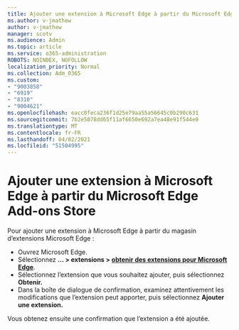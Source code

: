 ```yaml
---
title: Ajouter une extension à Microsoft Edge à partir du Microsoft Edge Add-ons Store
ms.author: v-jmathew
author: v-jmathew
manager: scotv
ms.audience: Admin
ms.topic: article
ms.service: o365-administration
ROBOTS: NOINDEX, NOFOLLOW
localization_priority: Normal
ms.collection: Adm_O365
ms.custom:
- "9003858"
- "6919"
- "8310"
- "9004621"
ms.openlocfilehash: eacc0feca236f1d25e79aa55a56645c0b290c631
ms.sourcegitcommit: 7b2e5078dd65f11af6650e692a7ea48e91f544e0
ms.translationtype: MT
ms.contentlocale: fr-FR
ms.lasthandoff: 04/02/2021
ms.locfileid: "51504995"
---
```

# <a name="add-an-extension-to-microsoft-edge-from-the-microsoft-edge-add-ons-store"></a>Ajouter une extension à Microsoft Edge à partir du Microsoft Edge Add-ons Store

Pour ajouter une extension à Microsoft Edge à partir du magasin d’extensions Microsoft Edge :

- Ouvrez Microsoft Edge.
- Sélectionnez **... > extensions > [obtenir des extensions pour Microsoft Edge](https://go.microsoft.com/fwlink/?linkid=2136408)**.
- Sélectionnez l’extension que vous souhaitez ajouter, puis sélectionnez **Obtenir.**
- Dans la boîte de dialogue de confirmation, examinez attentivement les modifications que l’extension peut apporter, puis sélectionnez **Ajouter une extension.**

Vous obtenez ensuite une confirmation que l’extension a été ajoutée.
